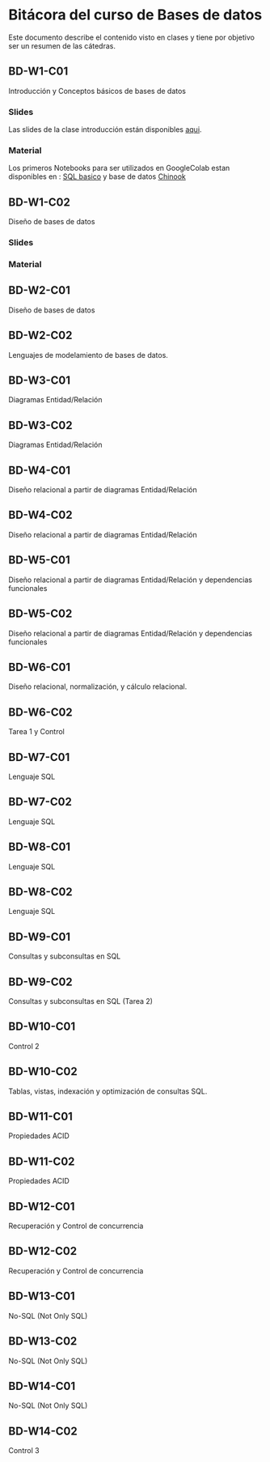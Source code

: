 # Bitácora del curso de Bases de datos
Este documento describe el contenido visto en clases y tiene por objetivo ser un resumen de las cátedras.

## BD-W1-C01
Introducción y Conceptos básicos de bases de datos

### Slides

Las slides de la clase introducción están disponibles [aqui](https://github.com/adigenova/uohdb/tree/main/catedra/BD-W1-C01).
### Material
Los primeros Notebooks para ser utilizados en GoogleColab estan disponibles en : [SQL basico](https://github.com/adigenova/uohdb/blob/main/code/Basic_SQL.ipynb) y base de datos [Chinook](https://github.com/adigenova/uohdb/blob/main/code/Chinook_db.ipynb)

## BD-W1-C02
Diseño de bases de datos
### Slides

### Material

## BD-W2-C01
Diseño de bases de datos
## BD-W2-C02
Lenguajes de modelamiento de bases de datos.
## BD-W3-C01
Diagramas Entidad/Relación
## BD-W3-C02
Diagramas Entidad/Relación
## BD-W4-C01
Diseño relacional a partir de diagramas Entidad/Relación
## BD-W4-C02
Diseño relacional a partir de diagramas Entidad/Relación
## BD-W5-C01
Diseño relacional a partir de diagramas Entidad/Relación y dependencias funcionales
## BD-W5-C02
Diseño relacional a partir de diagramas Entidad/Relación y dependencias funcionales
## BD-W6-C01
Diseño relacional, normalización, y cálculo relacional.
## BD-W6-C02
Tarea 1 y Control
## BD-W7-C01
Lenguaje SQL
## BD-W7-C02
Lenguaje SQL

## BD-W8-C01
Lenguaje SQL
## BD-W8-C02
Lenguaje SQL
## BD-W9-C01
Consultas y subconsultas en SQL
## BD-W9-C02
Consultas y subconsultas en SQL (Tarea 2)
## BD-W10-C01
Control 2
## BD-W10-C02
Tablas, vistas, indexación y optimización de consultas SQL.
## BD-W11-C01
Propiedades ACID 
## BD-W11-C02
Propiedades ACID
## BD-W12-C01
Recuperación y Control de concurrencia
## BD-W12-C02
Recuperación y Control de concurrencia
## BD-W13-C01
No-SQL (Not Only SQL)
## BD-W13-C02
No-SQL (Not Only SQL)
## BD-W14-C01
No-SQL (Not Only SQL)
## BD-W14-C02
Control 3
